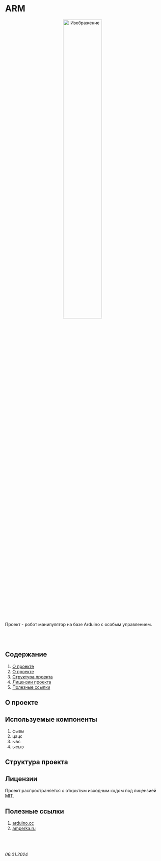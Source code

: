 # ARM


<div align="center">
  <img src="https://cdn-icons-png.flaticon.com/512/1404/1404679.png" alt="Изображение" width="50%" height="50%">
</div>

Проект - робот манипулятор на базе Arduino с особым управлением.

<br><br>

## Содержание

1. [О проекте](/README.md#о-проекте)
2. [О проекте](/README.md#используемые-компоненты)
3. [Структура проекта](/README.md#структура-проекта)
4. [Лицензии проекта](/README.md#лицензии)
5. [Полезные ссылки](/README.md#полезные-ссылки)

## О проекте

## Используемые компоненты

1. фывы
2. цацс
3. ывс
4. ысыв


## Структура проекта


## Лицензии

Проект распространяется с открытым исходным кодом под лицензией [MIT](/LICENSE).

## Полезные ссылки

1. [arduino.cc](https://www.arduino.cc)
2. [amperka.ru](https://amperka.ru/)

<br><br>

###### 06.01.2024